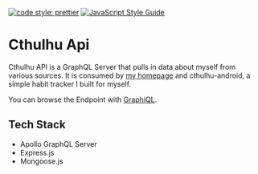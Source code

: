 [![code style: prettier](https://img.shields.io/badge/code_style-prettier-ff69b4.svg)](https://github.com/prettier/prettier) [![JavaScript Style Guide](https://img.shields.io/badge/code_style-standard-brightgreen.svg)](https://standardjs.com)
# Cthulhu Api
Cthulhu API is a GraphQL Server that pulls in data about myself from various sources. It is consumed by [my homepage](https://inhji.de) and cthulhu-android, a simple habit tracker I built for myself.

You can browse the Endpoint with [GraphiQL](https://api.inhji.de/graphiql).

## Tech Stack

* Apollo GraphQL Server
* Express.js
* Mongoose.js